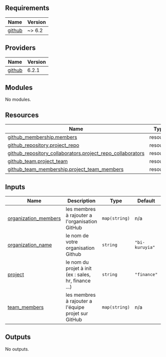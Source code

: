 <!-- BEGIN_TF_DOCS -->
## Requirements

| Name | Version |
|------|---------|
| <a name="requirement_github"></a> [github](#requirement\_github) | ~> 6.2 |

## Providers

| Name | Version |
|------|---------|
| <a name="provider_github"></a> [github](#provider\_github) | 6.2.1 |

## Modules

No modules.

## Resources

| Name | Type |
|------|------|
| [github_membership.members](https://registry.terraform.io/providers/integrations/github/latest/docs/resources/membership) | resource |
| [github_repository.project_repo](https://registry.terraform.io/providers/integrations/github/latest/docs/resources/repository) | resource |
| [github_repository_collaborators.project_repo_collaborators](https://registry.terraform.io/providers/integrations/github/latest/docs/resources/repository_collaborators) | resource |
| [github_team.project_team](https://registry.terraform.io/providers/integrations/github/latest/docs/resources/team) | resource |
| [github_team_membership.project_team_members](https://registry.terraform.io/providers/integrations/github/latest/docs/resources/team_membership) | resource |

## Inputs

| Name | Description | Type | Default | Required |
|------|-------------|------|---------|:--------:|
| <a name="input_organization_members"></a> [organization\_members](#input\_organization\_members) | les membres à rajouter a l'organisation GitHub | `map(string)` | n/a | yes |
| <a name="input_organization_name"></a> [organization\_name](#input\_organization\_name) | le nom de votre organisation Github | `string` | `"bi-kuruyia"` | no |
| <a name="input_project"></a> [project](#input\_project) | le nom du projet à init (ex : sales, hr, finance ...) | `string` | `"finance"` | no |
| <a name="input_team_members"></a> [team\_members](#input\_team\_members) | les membres à rajouter a l'équipe projet sur GitHub | `map(string)` | n/a | yes |

## Outputs

No outputs.
<!-- END_TF_DOCS -->